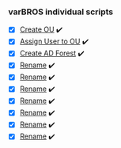 ### varBROS individual scripts

- [x] [Create OU](https://github.com/varBROS/Scripts/blob/main/CreatOU.ps1) :heavy_check_mark:
- [x] [Assign User to OU](https://github.com/varBROS/Scripts/blob/main/Create-Assign-User-To-OU.ps1) :heavy_check_mark:
- [x] [Create AD Forest](https://github.com/varBROS/Scripts/blob/main/CreateADForest.ps1) :heavy_check_mark:
- [x] [Rename](https://github.com/varBROS/Scripts/blob/main/Rename.ps1) :heavy_check_mark:
- [x] [Rename](https://github.com/varBROS/Scripts/blob/main/Rename.ps1) :heavy_check_mark:
- [x] [Rename](https://github.com/varBROS/Scripts/blob/main/Rename.ps1) :heavy_check_mark:
- [x] [Rename](https://github.com/varBROS/Scripts/blob/main/Rename.ps1) :heavy_check_mark:
- [x] [Rename](https://github.com/varBROS/Scripts/blob/main/Rename.ps1) :heavy_check_mark:
- [x] [Rename](https://github.com/varBROS/Scripts/blob/main/Rename.ps1) :heavy_check_mark:
- [x] [Rename](https://github.com/varBROS/Scripts/blob/main/Rename.ps1) :heavy_check_mark:
